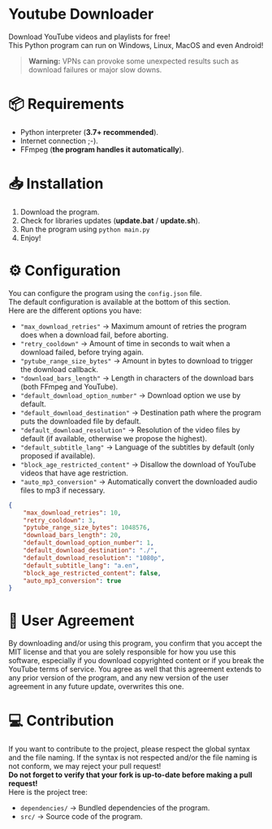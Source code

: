 # Youtube Downloader
Download YouTube videos and playlists for free! <br/>
This Python program can run on Windows, Linux, MacOS and even Android!
> **Warning:** VPNs can provoke some unexpected results such as download failures or major slow downs.

# 📦 Requirements
- Python interpreter (**3.7+ recommended**).
- Internet connection ;-).
- FFmpeg (**the program handles it automatically**).

# 📥 Installation
1) Download the program. <br/>
2) Check for libraries updates (**update.bat** / **update.sh**). <br/>
3) Run the program using `python main.py` <br/>
4) Enjoy!

# ⚙️ Configuration
You can configure the program using the `config.json` file. <br/>
The default configuration is available at the bottom of this section. <br/>
Here are the different options you have:
- `"max_download_retries"` -> Maximum amount of retries the program does when a download fail, before aborting.
- `"retry_cooldown"` -> Amount of time in seconds to wait when a download failed, before trying again.
- `"pytube_range_size_bytes"` -> Amount in bytes to download to trigger the download callback.
- `"download_bars_length"` -> Length in characters of the download bars (both FFmpeg and YouTube).
- `"default_download_option_number"` -> Download option we use by default.
- `"default_download_destination"` -> Destination path where the program puts the downloaded file by default.
- `"default_download_resolution"` -> Resolution of the video files by default (if available, otherwise we propose the highest).
- `"default_subtitle_lang"` -> Language of the subtitles by default (only proposed if available).
- `"block_age_restricted_content"` -> Disallow the download of YouTube videos that have age restriction.
- `"auto_mp3_conversion"` -> Automatically convert the downloaded audio files to mp3 if necessary.
``` json
{
    "max_download_retries": 10,
    "retry_cooldown": 3,
    "pytube_range_size_bytes": 1048576,
    "download_bars_length": 20,
    "default_download_option_number": 1,
    "default_download_destination": "./",
    "default_download_resolution": "1080p",
    "default_subtitle_lang": "a.en",
    "block_age_restricted_content": false,
    "auto_mp3_conversion": true
}
```

# 🤝 User Agreement
By downloading and/or using this program, you confirm that you accept the MIT license and that you are solely responsible for how you use this software, especially if you download copyrighted content or if you break the YouTube terms of service. You agree as well that this agreement extends to any prior version of the program, and any new version of the user agreement in any future update, overwrites this one.

# 💻 Contribution
If you want to contribute to the project, please respect the global syntax and the file naming. If the syntax is not respected and/or the file naming is not conform, we may reject your pull request! <br/>
**Do not forget to verify that your fork is up-to-date before making a pull request!** <br/>
Here is the project tree:
- `dependencies/` -> Bundled dependencies of the program.
- `src/` -> Source code of the program.
